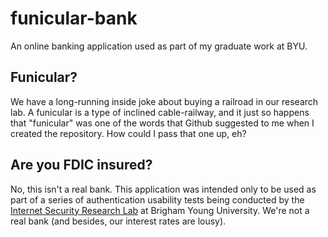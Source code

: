 # funicular-bank
An online banking application used as part of my graduate work at BYU.

## Funicular?

We have a long-running inside joke about buying a railroad in our research lab.  A funicular is a type of inclined cable-railway, and it just so happens that "funicular" was one of the words that Github suggested to me when I created the repository.  How could I pass that one up, eh?

## Are you FDIC insured?

No, this isn't a real bank.  This application was intended only to be used as part of a series of authentication usability tests being conducted by the [Internet Security Research Lab](https://isrl.byu.edu) at Brigham Young University.  We're not a real bank (and besides, our interest rates are lousy).




